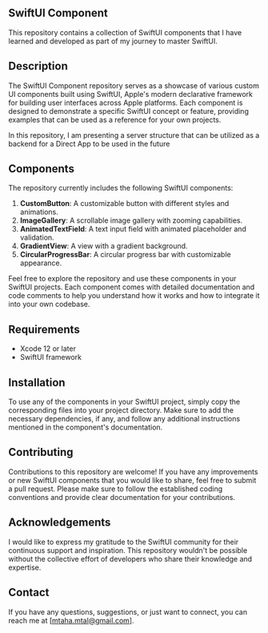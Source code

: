 
## SwiftUI Component

This repository contains a collection of SwiftUI components that I have learned and developed as part of my journey to master SwiftUI.

## Description

The SwiftUI Component repository serves as a showcase of various custom UI components built using SwiftUI, Apple's modern declarative framework for building user interfaces across Apple platforms. Each component is designed to demonstrate a specific SwiftUI concept or feature, providing examples that can be used as a reference for your own projects.

In this repository, I am presenting a server structure that can be utilized as a backend for a Direct App to be used in the future

## Components

The repository currently includes the following SwiftUI components:

1. **CustomButton**: A customizable button with different styles and animations.
2. **ImageGallery**: A scrollable image gallery with zooming capabilities.
3. **AnimatedTextField**: A text input field with animated placeholder and validation.
4. **GradientView**: A view with a gradient background.
5. **CircularProgressBar**: A circular progress bar with customizable appearance.

Feel free to explore the repository and use these components in your SwiftUI projects. Each component comes with detailed documentation and code comments to help you understand how it works and how to integrate it into your own codebase.

## Requirements

- Xcode 12 or later
- SwiftUI framework

## Installation

To use any of the components in your SwiftUI project, simply copy the corresponding files into your project directory. Make sure to add the necessary dependencies, if any, and follow any additional instructions mentioned in the component's documentation.

## Contributing

Contributions to this repository are welcome! If you have any improvements or new SwiftUI components that you would like to share, feel free to submit a pull request. Please make sure to follow the established coding conventions and provide clear documentation for your contributions.


## Acknowledgements

I would like to express my gratitude to the SwiftUI community for their continuous support and inspiration. This repository wouldn't be possible without the collective effort of developers who share their knowledge and expertise.

## Contact

If you have any questions, suggestions, or just want to connect, you can reach me at [mtaha.mtal@gmail.com].


